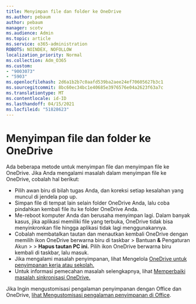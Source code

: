 ```yaml
---
title: Menyimpan file dan folder ke OneDrive
ms.author: pebaum
author: pebaum
manager: scotv
ms.audience: Admin
ms.topic: article
ms.service: o365-administration
ROBOTS: NOINDEX, NOFOLLOW
localization_priority: Normal
ms.collection: Adm_O365
ms.custom:
- "9003073"
- "5903"
ms.openlocfilehash: 2d6a1b2b7c0aafd539ba2aee24ef70605627b3c1
ms.sourcegitcommit: 8bc60ec34bc1e40685e3976576e04a2623f63a7c
ms.translationtype: MT
ms.contentlocale: id-ID
ms.lasthandoff: 04/15/2021
ms.locfileid: "51828623"
---
```

# <a name="saving-files-and-folders-to-onedrive"></a>Menyimpan file dan folder ke OneDrive

Ada beberapa metode untuk menyimpan file dan menyimpan file ke OneDrive. Jika Anda mengalami masalah dalam menyimpan file ke OneDrive, cobalah hal berikut:

- Pilih awan biru di bilah tugas Anda, dan koreksi setiap kesalahan yang muncul di jendela pop up.
- Simpan file di tempat lain selain folder OneDrive Anda, lalu coba pindahkan kembali file itu ke folder OneDrive Anda.
- Me-reboot komputer Anda dan berusaha menyimpan lagi. Dalam banyak kasus, jika aplikasi memiliki file yang terbuka, OneDrive tidak bisa menyinkronkan file hingga aplikasi tidak lagi menggunakannya.    
- Cobalah membatalkan tautan dan menautkan kembali OneDrive dengan memilih ikon OneDrive berwarna biru di taskbar > Bantuan **&** Pengaturan Akun  >    >  **Hapus tautan PC ini.** Pilih ikon OneDrive berwarna biru kembali di taskbar, lalu masuk.
- Jika mengalami masalah penyimpanan, lihat Mengelola [OneDrive untuk penyimpanan kerja atau sekolah.](https://support.microsoft.com/office/manage-your-onedrive-for-work-or-school-storage-31519161-059c-4764-b6f8-f5cd29f7fe68)
- Untuk informasi pemecahan masalah selengkapnya, lihat [Memperbaiki masalah sinkronisasi OneDrive.](https://docs.microsoft.com/alchemyinsights/fix-onedrive-sync-issues)  

Jika Ingin mengustomisasi pengalaman penyimpanan dengan Office dan OneDrive, [lihat Mengustomisasi pengalaman penyimpanan di Office](https://support.microsoft.com/office/customize-the-save-experience-in-office-786200a7-f5f2-4d26-a3ae-b78c60dd5d3b).
